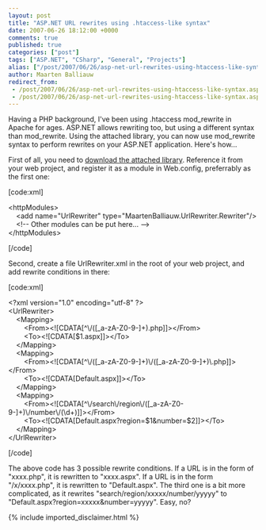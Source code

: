 ```yaml
---
layout: post
title: "ASP.NET URL rewrites using .htaccess-like syntax"
date: 2007-06-26 18:12:00 +0000
comments: true
published: true
categories: ["post"]
tags: ["ASP.NET", "CSharp", "General", "Projects"]
alias: ["/post/2007/06/26/asp-net-url-rewrites-using-htaccess-like-syntax.aspx"]
author: Maarten Balliauw
redirect_from:
 - /post/2007/06/26/asp-net-url-rewrites-using-htaccess-like-syntax.aspx.html
 - /post/2007/06/26/asp-net-url-rewrites-using-htaccess-like-syntax.aspx.html
---
```

<p>
Having a PHP background, I&#39;ve been using .htaccess mod_rewrite in Apache for ages. ASP.NET allows rewriting too, but using a different syntax than mod_rewrite. Using the attached library, you can now use mod_rewrite syntax to perform rewrites on your ASP.NET application. Here&#39;s how...
</p>
<p>
First of all, you need to <a href="/files/MaartenBalliauw.UrlRewriter.zip">download the attached library</a>. Reference it from your web project, and register it as a module in Web.config, preferrably as the first one:
</p>
<p>
[code:xml]
</p>
<p>
&lt;httpModules&gt;<br />
&nbsp;&nbsp;&nbsp; &lt;add name=&quot;UrlRewriter&quot; type=&quot;MaartenBalliauw.UrlRewriter.Rewriter&quot;/&gt;<br />
&nbsp;&nbsp;&nbsp; &lt;!-- Other modules can be put here... --&gt;<br />
&lt;/httpModules&gt;
</p>
<p>
[/code]
</p>
<p>
Second, create a file UrlRewriter.xml in the root of your web project, and add rewrite conditions in there:
</p>
<p>
[code:xml]
</p>
<p>
&lt;?xml version=&quot;1.0&quot; encoding=&quot;utf-8&quot; ?&gt;<br />
&lt;UrlRewriter&gt;<br />
&nbsp;&nbsp;&nbsp; &lt;Mapping&gt;<br />
&nbsp;&nbsp;&nbsp; &nbsp;&nbsp;&nbsp; &lt;From&gt;&lt;![CDATA[^\/([_a-zA-Z0-9-]+).php]]&gt;&lt;/From&gt;<br />
&nbsp;&nbsp;&nbsp; &nbsp;&nbsp;&nbsp; &lt;To&gt;&lt;![CDATA[$1.aspx]]&gt;&lt;/To&gt;<br />
&nbsp;&nbsp;&nbsp; &lt;/Mapping&gt;<br />
&nbsp;&nbsp;&nbsp; &lt;Mapping&gt;<br />
&nbsp;&nbsp;&nbsp; &nbsp;&nbsp;&nbsp; &lt;From&gt;&lt;![CDATA[^\/([_a-zA-Z0-9-]+)\/([_a-zA-Z0-9-]+)\.php]]&gt;&lt;/From&gt;<br />
&nbsp;&nbsp;&nbsp; &nbsp;&nbsp;&nbsp; &lt;To&gt;&lt;![CDATA[Default.aspx]]&gt;&lt;/To&gt;<br />
&nbsp;&nbsp;&nbsp; &lt;/Mapping&gt;<br />
&nbsp;&nbsp;&nbsp; &lt;Mapping&gt;<br />
&nbsp;&nbsp;&nbsp; &nbsp;&nbsp;&nbsp; &lt;From&gt;&lt;![CDATA[^\/search\/region\/([_a-zA-Z0-9-]+)\/number\/(\d+)]]&gt;&lt;/From&gt;<br />
&nbsp;&nbsp;&nbsp; &nbsp;&nbsp;&nbsp; &lt;To&gt;&lt;![CDATA[Default.aspx?region=$1&amp;number=$2]]&gt;&lt;/To&gt;<br />
&nbsp;&nbsp;&nbsp; &lt;/Mapping&gt;<br />
&lt;/UrlRewriter&gt;
</p>
<p>
[/code]
</p>
<p>
The above code has 3 possible rewrite conditions. If a URL is in the form of &quot;xxxx.php&quot;, it is rewritten to &quot;xxxx.aspx&quot;. If a URL is in the form &quot;/x/xxxx.php&quot;, it is rewritten to &quot;Default.aspx&quot;. The third one is a bit more complicated, as it rewrites &quot;search/region/xxxxx/number/yyyyy&quot; to &quot;Default.aspx?region=xxxxx&amp;number=yyyyy&quot;. Easy, no?
</p>

{% include imported_disclaimer.html %}
